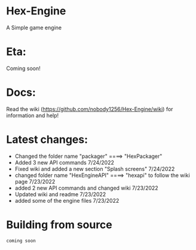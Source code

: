 # Hex-Engine
A Simple game engine 

# Eta:
Coming soon!

# Docs:
Read the wiki (https://github.com/nobody1256/Hex-Engine/wiki) for information and help!

# Latest changes: 
+ Changed the folder name "packager" ====> "HexPackager"
+ Added 3 new API commands 7/24/2022
+ Fixed wiki and added a new section "Splash screens" 7/24/2022
+ changed folder name "HexEngineAPI" ====> "hexapi" to follow the wiki page 7/23/2022
+ added 2 new API commands and changed wiki 7/23/2022
+ Updated wiki and readme 7/23/2022
+ added some of the engine files 7/23/2022

# Building from source
```coming soon```
